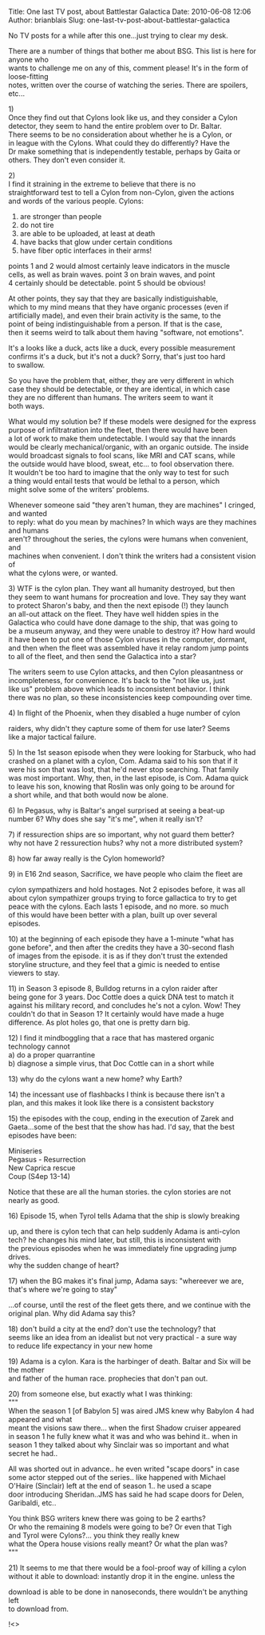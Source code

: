 Title: One last TV post, about Battlestar Galactica
Date: 2010-06-08 12:06
Author: brianblais
Slug: one-last-tv-post-about-battlestar-galactica

No TV posts for a while after this one...just trying to clear my desk.

There are a number of things that bother me about BSG. This list is here
for anyone who  
wants to challenge me on any of this, comment please! It's in the form
of loose-fitting  
notes, written over the course of watching the series. There are
spoilers, etc...

​1)   
Once they find out that Cylons look like us, and they consider a Cylon  
detector, they seem to hand the entire problem over to Dr. Baltar.   
There seems to be no consideration about whether he is a Cylon, or  
in league with the Cylons. What could they do differently? Have the   
Dr make something that is independently testable, perhaps by Gaita or  
others. They don't even consider it.

​2)   
I find it straining in the extreme to believe that there is no   
straightforward test to tell a Cylon from non-Cylon, given the actions  
and words of the various people. Cylons:  
1) are stronger than people  
2) do not tire  
3) are able to be uploaded, at least at death  
4) have backs that glow under certain conditions  
5) have fiber optic interfaces in their arms!

points 1 and 2 would almost certainly leave indicators in the muscle  
cells, as well as brain waves. point 3 on brain waves, and point  
4 certainly should be detectable. point 5 should be obvious!

At other points, they say that they are basically indistiguishable,  
which to my mind means that they have organic processes (even if  
artificially made), and even their brain activity is the same, to the   
point of being indistinguishable from a person. If that is the case,  
then it seems weird to talk about them having "software, not emotions".
  
It's a looks like a duck, acts like a duck, every possible measurement  
confirms it's a duck, but it's not a duck? Sorry, that's just too hard  
to swallow.

So you have the problem that, either, they are very different in which  
case they should be detectable, or they are identical, in which case  
they are no different than humans. The writers seem to want it   
both ways.

What would my solution be? If these models were designed for the
express  
purpose of infiltratration into the fleet, then there would have been   
a lot of work to make them undetectable. I would say that the innards  
would be clearly mechanical/organic, with an organic outside. The
inside  
would broadcast signals to fool scans, like MRI and CAT scans, while  
the outside would have blood, sweat, etc... to fool observation there.  
It wouldn't be too hard to imagine that the only way to test for such  
a thing would entail tests that would be lethal to a person, which   
might solve some of the writers' problems.

Whenever someone said "they aren't human, they are machines" I cringed,
and wanted  
to reply: what do you mean by machines? In which ways are they machines
and humans  
aren't? throughout the series, the cylons were humans when convenient,
and   
machines when convenient. I don't think the writers had a consistent
vision of   
what the cylons were, or wanted.

​3) WTF is the cylon plan. They want all humanity destroyed, but then  
they seem to want humans for procreation and love. They say they want  
to protect Sharon's baby, and then the next episode (!) they launch  
an all-out attack on the fleet. They have well hidden spies in the  
Galactica who could have done damage to the ship, that was going to   
be a museum anyway, and they were unable to destroy it? How hard would  
it have been to put one of those Cylon viruses in the computer,
dormant,  
and then when the fleet was assembled have it relay random jump points  
to all of the fleet, and then send the Galactica into a star?

The writers seem to use Cylon attacks, and then Cylon pleasantness or  
incompleteness, for convenience. It's back to the "not like us, just  
like us" problem above which leads to inconsistent behavior. I think  
there was no plan, so these inconsistencies keep compounding over time.

​4) In flight of the Phoenix, when they disabled a huge number of cylon
  
raiders, why didn't they capture some of them for use later? Seems  
like a major tactical failure.

​5) In the 1st season episode when they were looking for Starbuck, who
had  
crashed on a planet with a cylon, Com. Adama said to his son that if it  
were his son that was lost, that he'd never stop searching. That family  
was most important. Why, then, in the last episode, is Com. Adama quick  
to leave his son, knowing that Roslin was only going to be around for  
a short while, and that both would now be alone.

​6) In Pegasus, why is Baltar's angel surprised at seeing a beat-up   
number 6? Why does she say "it's me", when it really isn't?

​7) if ressurection ships are so important, why not guard them better?  
why not have 2 ressurection hubs? why not a more distributed system?

​8) how far away really is the Cylon homeworld?

​9) in E16 2nd season, Sacrifice, we have people who claim the fleet are
  
cylon sympathizers and hold hostages. Not 2 episodes before, it was all  
about cylon sympathizer groups trying to force gallactica to try to get  
peace with the cylons. Each lasts 1 episode, and no more. so much  
of this would have been better with a plan, built up over several   
episodes.

​10) at the beginning of each episode they have a 1-minute "what has   
gone before", and then after the credits they have a 30-second flash  
of images from the episode. it is as if they don't trust the extended  
storyline structure, and they feel that a gimic is needed to entise   
viewers to stay.

​11) in Season 3 episode 8, Bulldog returns in a cylon raider after   
being gone for 3 years. Doc Cottle does a quick DNA test to match it   
against his military record, and concludes he's not a cylon. Wow! They  
couldn't do that in Season 1? It certainly would have made a huge   
difference. As plot holes go, that one is pretty darn big.

​12) I find it mindboggling that a race that has mastered organic   
technology cannot  
a) do a proper quarrantine  
b) diagnose a simple virus, that Doc Cottle can in a short while

​13) why do the cylons want a new home? why Earth?

​14) the incessant use of flashbacks I think is because there isn't a   
plan, and this makes it look like there is a consistent backstory

​15) the episodes with the coup, ending in the execution of Zarek and  
Gaeta...some of the best that the show has had. I'd say, that the best  
episodes have been:

Miniseries  
Pegasus - Resurrection  
New Caprica rescue  
Coup (S4ep 13-14)

Notice that these are all the human stories. the cylon stories are not  
nearly as good.

​16) Episode 15, when Tyrol tells Adama that the ship is slowly breaking
  
up, and there is cylon tech that can help suddenly Adama is anti-cylon  
tech? he changes his mind later, but still, this is inconsistent with  
the previous episodes when he was immediately fine upgrading jump
drives.   
why the sudden change of heart?

​17) when the BG makes it's final jump, Adama says: "whereever we are,
that's where we're going to stay"

...of course, until the rest of the fleet gets there, and we continue
with the   
original plan. Why did Adama say this?

​18) don't build a city at the end? don't use the technology? that   
seems like an idea from an idealist but not very practical - a sure way  
to reduce life expectancy in your new home

​19) Adama is a cylon. Kara is the harbinger of death. Baltar and Six
will be the mother  
and father of the human race. prophecies that don't pan out.

​20) from someone else, but exactly what I was thinking:  
"""  
When the season 1 [of Babylon 5] was aired JMS knew why Babylon 4 had   
appeared and what  
meant the visions saw there... when the first Shadow cruiser appeared   
in season 1 he fully knew what it was and who was behind it.. when in   
season 1 they talked about why Sinclair was so important and what   
secret he had..

All was shorted out in advance.. he even writed "scape doors" in case   
some actor stepped out of the series.. like happened with Michael   
O'Haire (Sinclair) left at the end of season 1.. he used a scape   
door introducing Sheridan..JMS has said he had scape doors for Delen,   
Garibaldi, etc..

You think BSG writers knew there was going to be 2 earths?   
Or who the remaining 8 models were going to be? Or even that Tigh   
and Tyrol were Cylons?... you think they really knew  
what the Opera house visions really meant? Or what the plan was?  
"""

​21) It seems to me that there would be a fool-proof way of killing a
cylon   
without it able to download: instantly drop it in the engine. unless the
  
download is able to be done in nanoseconds, there wouldn't be anything
left   
to download from.

<div class="blogger-post-footer">
!<>

</div>


